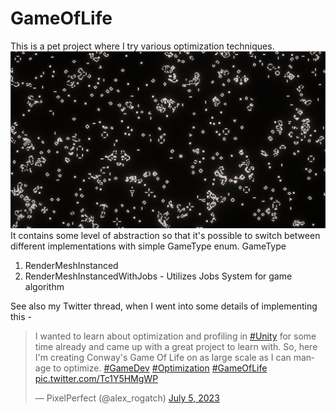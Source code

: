 # GameOfLife
This is a pet project where I try various optimization techniques.
![Screenshot](image.png)
It contains some level of abstraction so that it's possible to switch between different implementations with simple GameType enum.
GameType
1) RenderMeshInstanced
2) RenderMeshInstancedWithJobs - Utilizes Jobs System for game algorithm

See also my Twitter thread, when I went into some details of implementing this - 
<blockquote class="twitter-tweet"><p lang="en" dir="ltr">I wanted to learn about optimization and profiling in <a href="https://twitter.com/hashtag/Unity?src=hash&amp;ref_src=twsrc%5Etfw">#Unity</a> for some time already and came up with a great project to learn with. So, here I&#39;m creating Conway&#39;s Game Of Life on as large scale as I can manage to optimize. <a href="https://twitter.com/hashtag/GameDev?src=hash&amp;ref_src=twsrc%5Etfw">#GameDev</a> <a href="https://twitter.com/hashtag/Optimization?src=hash&amp;ref_src=twsrc%5Etfw">#Optimization</a> <a href="https://twitter.com/hashtag/GameOfLife?src=hash&amp;ref_src=twsrc%5Etfw">#GameOfLife</a> <a href="https://t.co/Tc1Y5HMgWP">pic.twitter.com/Tc1Y5HMgWP</a></p>&mdash; PixelPerfect (@alex_rogatch) <a href="https://twitter.com/alex_rogatch/status/1676458663056162817?ref_src=twsrc%5Etfw">July 5, 2023</a></blockquote> <script async src="https://platform.twitter.com/widgets.js" charset="utf-8"></script>

